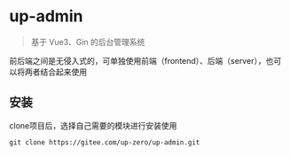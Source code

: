 # up-admin

> 基于 Vue3、Gin 的后台管理系统

前后端之间是无侵入式的，可单独使用前端（frontend）、后端（server），也可以将两者结合起来使用

## 安装

clone项目后，选择自己需要的模块进行安装使用

```shell
git clone https://gitee.com/up-zero/up-admin.git
```

